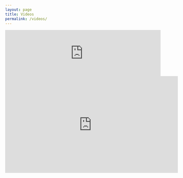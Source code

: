 ```yaml
---
layout: page
title: Videos
permalink: /videos/
---
```


<iframe width="100%" src="https://www.youtube.com/embed/MfHQuWe_9dU" title="YouTube video player" frameborder="0" allow="accelerometer; autoplay; clipboard-write; encrypted-media; gyroscope; picture-in-picture" allowfullscreen></iframe>

<iframe width="560" height="315" src="https://www.youtube.com/embed/sWlu2ses2Uo" title="YouTube video player" frameborder="0" allow="accelerometer; autoplay; clipboard-write; encrypted-media; gyroscope; picture-in-picture" allowfullscreen></iframe>
